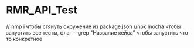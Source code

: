 # RMR_API_Test
// nmp i чтобы стянуть окружение из package.json
//npx mocha чтобы запустить все тесты, флаг --grep "Название кейса" чтобы запустить что то конкретное
 

